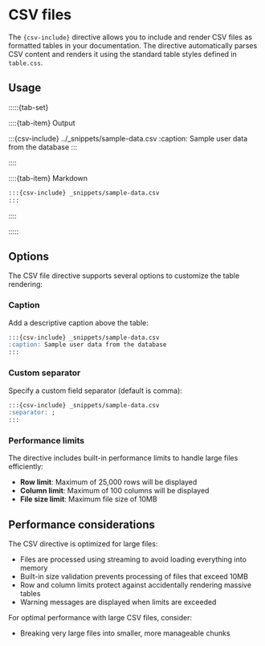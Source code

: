 # CSV files

The `{csv-include}` directive allows you to include and render CSV files as formatted tables in your documentation. The directive automatically parses CSV content and renders it using the standard table styles defined in `table.css`.

## Usage

:::::{tab-set}

::::{tab-item} Output

:::{csv-include} ../_snippets/sample-data.csv
:caption: Sample user data from the database
:::

::::

::::{tab-item} Markdown

```markdown
:::{csv-include} _snippets/sample-data.csv
:::
```

::::

:::::

## Options

The CSV file directive supports several options to customize the table rendering:

### Caption

Add a descriptive caption above the table:

```markdown
:::{csv-include} _snippets/sample-data.csv
:caption: Sample user data from the database
:::
```

### Custom separator

Specify a custom field separator (default is comma):

```markdown
:::{csv-include} _snippets/sample-data.csv
:separator: ;
:::
```

### Performance limits

The directive includes built-in performance limits to handle large files efficiently:

- **Row limit**: Maximum of 25,000 rows will be displayed
- **Column limit**: Maximum of 100 columns will be displayed  
- **File size limit**: Maximum file size of 10MB

## Performance considerations

The CSV directive is optimized for large files:

- Files are processed using streaming to avoid loading everything into memory
- Built-in size validation prevents processing of files that exceed 10MB
- Row and column limits protect against accidentally rendering massive tables
- Warning messages are displayed when limits are exceeded

For optimal performance with large CSV files, consider:
- Breaking very large files into smaller, more manageable chunks
